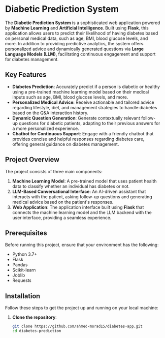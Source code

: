 # Diabetic Prediction System

The **Diabetic Prediction System** is a sophisticated web application powered by **Machine Learning** and **Artificial Intelligence**. Built using **Flask**, this application allows users to predict their likelihood of having diabetes based on personal medical data, such as age, BMI, blood glucose levels, and more. In addition to providing predictive analytics, the system offers personalized advice and dynamically generated questions via **Large Language Models (LLM)**, facilitating continuous engagement and support for diabetes management.

## Key Features

- **Diabetes Prediction**: Accurately predict if a person is diabetic or healthy using a pre-trained machine learning model based on their medical inputs such as age, BMI, blood glucose levels, and more.
- **Personalized Medical Advice**: Receive actionable and tailored advice regarding lifestyle, diet, and management strategies to handle diabetes based on the Q&A interaction history.
- **Dynamic Question Generation**: Generate contextually relevant follow-up questions for diabetic patients, adapting to their previous answers for a more personalized experience.
- **Chatbot for Continuous Support**: Engage with a friendly chatbot that provides concise and helpful responses regarding diabetes care, offering general guidance on diabetes management.

## Project Overview

The project consists of three main components:

1. **Machine Learning Model**: A pre-trained model that uses patient health data to classify whether an individual has diabetes or not.
2. **LLM-Based Conversational Interface**: An AI-driven assistant that interacts with the patient, asking follow-up questions and generating medical advice based on the patient's responses.
3. **Web Application**: The application interface built using **Flask** that connects the machine learning model and the LLM backend with the user interface, providing a seamless experience.

## Prerequisites

Before running this project, ensure that your environment has the following:

- Python 3.7+
- Flask
- Pandas
- Scikit-learn
- Joblib
- Requests

## Installation

Follow these steps to get the project up and running on your local machine:

1. **Clone the repository**:

   ```bash
   git clone https://github.com/ahmed-morad15/diabetes-app.git
   cd diabetes-prediction

